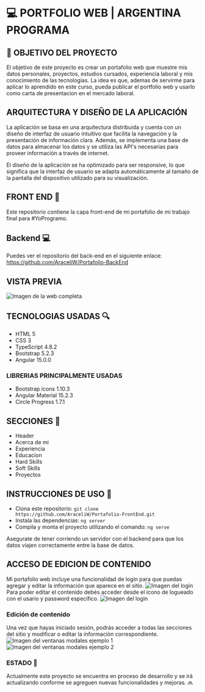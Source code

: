 # 💻 PORTFOLIO WEB | ARGENTINA PROGRAMA

## 📍 OBJETIVO DEL PROYECTO
El objetivo de este proyecto es crear un portafolio web que muestre mis datos personales, proyectos, estudios cursados, experiencia laboral y mis conocimiento de las tecnologias. La idea es que, ademas de servirme para aplicar lo aprendido en este curso, pueda publicar el portfolio web y usarlo como carta de presentacion en el mercado laboral.


## ARQUITECTURA Y DISEÑO DE LA APLICACIÓN
La aplicación se basa en una arquitectura distribuida y cuenta con un diseño de interfaz de usuario intuitivo que facilita la navegación y la presentación de información clara. Además, se implementa una base de datos para almacenar los datos y se utiliza las API's necesarias para proveer información a través de internet.

El diseño de la aplicación se ha optimizado para ser responsive, lo que significa que la interfaz de usuario se adapta automáticamente al tamaño de la pantalla del dispositivo utilizado para su visualización.


## FRONT END 🎨
Este repositorio contiene la capa front-end de mi portafolio de mi trabajo final para #YoProgramo.

## Backend 💻
Puedes ver el repositorio del back-end en el siguiente enlace: https://github.com/AraceliW/Portafolio-BackEnd

## VISTA PREVIA
![Imagen de la web completa](https://drive.google.com/uc?export=download&id=11xBt4DXi6Niz8A95STCHWtJlIOm2xyuA)



## TECNOLOGIAS USADAS 🔍
- HTML 5
- CSS 3
- TypeScript 4.8.2
- Bootstrap 5.2.3
- Angular 15.0.0

### LIBRERIAS PRINCIPALMENTE USADAS
- Bootstrap icons 1.10.3
- Angular Material 15.2.3
- Circle Progress 1.7.1


## SECCIONES 💼
- Header
- Acerca de mi
- Experiencia
- Educacion
- Hard Skills
- Soft Skills
- Proyectos


## INSTRUCCIONES DE USO 🚀
- Clona este repositorio: 
    `git clone https://github.com/AraceliW/Portafolio-FrontEnd.git`
- Instala las dependencias: 
    `ng server`
- Compila y monta el proyecto utilizando el comando: 
    `ng serve`

Asegurate de tener corriendo un servidor con el backend para que los datos viajen correctamente entre la base de datos.

## ACCESO DE EDICION DE CONTENIDO
Mi portafolio web incluye una funcionalidad de login para que puedas agregar y editar la información que aparece en el sitio.
![Imagen del login](https://drive.google.com/uc?export=download&id=1MyYRD3wEDhE2iJM51fPkH-HdhoaUVTqJ)
Para poder editar el contenido debés acceder desde el ícono de logueado con el usario y password específico.
![Imagen del login](https://drive.google.com/uc?export=download&id=1AA53yNclbxPqVQVywBQITIJdsJUK8Hun)



### Edición de contenido
Una vez que hayas iniciado sesión, podrás acceder a todas las secciones del sitio y modificar o editar la información correspondiente.
![Imagen del ventanas modales ejemplo 1](https://drive.google.com/uc?export=download&id=14TBEsA52XjwRYeC_qheyc5mdb1VQkhWs)
![Imagen del ventanas modales ejemplo 2](https://drive.google.com/uc?export=download&id=1fdurIldBv73mEAODgFAVZov3_V8xfb5R)


### ESTADO  🚧
Actualmente este proyecto se encuentra en proceso de desarrollo y se irá actualizando conforme se agreguen nuevas funcionalidades y mejoras. 🔜